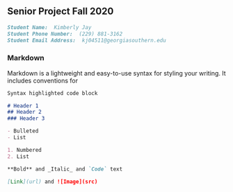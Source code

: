 ## Senior Project Fall 2020

```markdown
Student Name:  Kimberly Jay
Student Phone Number:  (229) 881-3162
Student Email Address:  kj04511@georgiasouthern.edu
```




### Markdown

Markdown is a lightweight and easy-to-use syntax for styling your writing. It includes conventions for

```markdown
Syntax highlighted code block

# Header 1
## Header 2
### Header 3

- Bulleted
- List

1. Numbered
2. List

**Bold** and _Italic_ and `Code` text

[Link](url) and ![Image](src)
```
